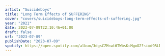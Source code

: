 ```yaml
---
artist: "Suicideboys"
title: "Long Term Effects of SUFFERING"
cover: "covers/suicideboys-long-term-effects-of-suffering.jpg"
year: "2021"
date: 2023-07-09T22:10:46+01:00
draft: false
url: "2023-07-09"
publishDate: "2023-07-09"
spotify: https://open.spotify.com/album/3dgsCZMswt6TWbsKcMgoO2?si=d9RLNTliRRGkfo60eqwfjQ
---
```


